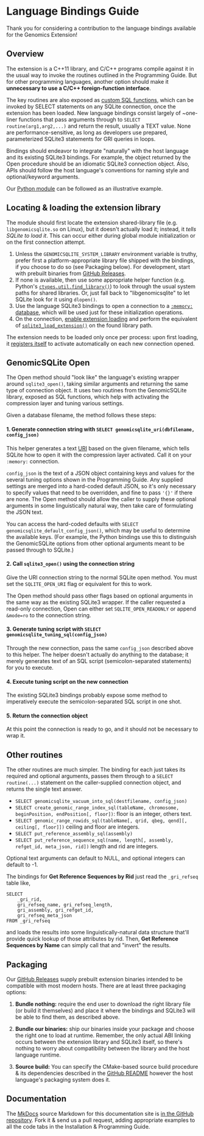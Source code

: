 # Language Bindings Guide

Thank you for considering a contribution to the language bindings available for the Genomics Extension!

## Overview

The extension is a C++11 library, and C/C++ programs compile against it in the usual way to invoke the routines outlined in the Programming Guide. But for other programming languages, another option should make it **unnecessary to use a C/C++ foreign-function interface**.

The key routines are also exposed as [custom SQL functions](https://www.sqlite.org/appfunc.html), which can be invoked by SELECT statements on any SQLite connection, once the extension has been loaded. New language bindings consist largely of ~one-liner functions that pass arguments through to `SELECT routine(arg1,arg2,...)` and return the result, usually a TEXT value. None are performance-sensitive, as long as developers use prepared, parameterized SQLite3 statements for GRI queries in loops.

Bindings should endeavor to integrate "naturally" with the host language and its existing SQLite3 bindings. For example, the object returned by the Open procedure should be an idiomatic SQLite3 connection object. Also, APIs should follow the host language's conventions for naming style and optional/keyword arguments.

 Our [Python module](https://github.com/mlin/GenomicSQLite/blob/main/bindings/python/genomicsqlite/__init__.py) can be followed as an illustrative example.

## Locating & loading the extension library

The module should first locate the extension shared-library file (e.g. `libgenomicsqlite.so` on Linux), but it doesn't actually load it; instead, it *tells SQLite to load it*. This can occur either during global module initialization or on the first connection attempt.

1. Unless the `GENOMICSQLITE_SYSTEM_LIBRARY` environment variable is truthy, prefer first a platform-appropriate library file shipped with the bindings, if you choose to do so (see Packaging below). For development, start with prebuilt binaries from [GitHub Releases](https://github.com/mlin/GenomicSQLite/releases).
2. If none is available, then use some appropriate helper function (e.g. Python's [`ctypes.util.find_library()`](https://docs.python.org/3/library/ctypes.html#finding-shared-libraries)) to look through the usual system paths for shared libraries. Or, just fall back to "libgenomicsqlite" to let SQLite look for it using `dlopen()`. 
3. Use the language SQLite3 bindings to open a connection to a [`:memory:` database](https://www.sqlite.org/inmemorydb.html), which will be used just for these initialization operations.
4. On the connection, [enable extension loading](https://www.sqlite.org/c3ref/enable_load_extension.html) and perform the equivalent of [`sqlite3_load_extension()`](https://www.sqlite.org/c3ref/load_extension.html) on the found library path.

The extension needs to be loaded only once per process: upon first loading, it [registers itself](https://www.sqlite.org/c3ref/auto_extension.html) to activate automatically on each new connection opened.

## GenomicSQLite Open

The Open method should "look like" the language's existing wrapper around `sqlite3_open()`, taking similar arguments and returning the same type of connection object. It uses two routines from the GenomicSQLite library, exposed as SQL functions, which help with activating the compression layer and tuning various settings.

Given a database filename, the method follows these steps:

#### 1. Generate connection string with `SELECT genomicsqlite_uri(dbfilename, config_json)`

This helper generates a text [URI](https://www.sqlite.org/uri.html) based on the given filename, which tells SQLite how to open it with the compression layer activated. Call it on your `:memory:` connection.

`config_json` is the text of a JSON object containing keys and values for the several tuning options shown in the Programming Guide. Any supplied settings are merged into a hard-coded default JSON, so it's only necessary to specify values that need to be overridden, and fine to pass `'{}'` if there are none. The Open method should allow the caller to supply these optional arguments in some linguistically natural way, then take care of formulating the JSON text.

You can access the hard-coded defaults with `SELECT genomicsqlite_default_config_json()`, which may be useful to determine the available keys. (For example, the Python bindings use this to distinguish the GenomicSQLite options from other optional arguments meant to be passed through to SQLite.) 

#### 2. Call `sqlite3_open()` using the connection string

Give the URI connection string to the normal SQLite open method. You must set the `SQLITE_OPEN_URI` flag or equivalent for this to work.

The Open method should pass other flags based on optional arguments in the same way as the existing SQLite3 wrapper. If the caller requested a read-only connection, Open can either set `SQLITE_OPEN_READONLY` or append `&mode=ro` to the connection string.

#### 3. Generate tuning script with `SELECT genomicsqlite_tuning_sql(config_json)`

Through the new connection, pass the same `config_json` described above to this helper. The helper doesn't actually do anything to the database; it merely generates text of an SQL script (semicolon-separated statements) for you to execute.

#### 4. Execute tuning script on the new connection

The existing SQLite3 bindings probably expose some method to imperatively execute the semicolon-separated SQL script in one shot.

#### 5. Return the connection object

At this point the connection is ready to go, and it should not be necessary to wrap it.

## Other routines

The other routines are much simpler. The binding for each just takes its required and optional arguments, passes them through to a `SELECT routine(...)` statement on the caller-supplied connection object, and returns the single text answer.

* `SELECT genomicsqlite_vacuum_into_sql(destfilename, config_json)`
* `SELECT create_genomic_range_index_sql(tableName, chromosome, beginPosition, endPosition[, floor])`: floor is an integer, others text.
* `SELECT genomic_range_rowids_sql(tableName[, qrid, qbeg, qend][, ceiling[, floor]])` ceiling and floor are integers.
* `SELECT put_reference_assembly_sql(assembly)`
* `SELECT put_reference_sequence_sql(name, length[, assembly, refget_id, meta_json, rid])` length and rid are integers.

Optional text arguments can default to NULL, and optional integers can default to -1.

The bindings for **Get Reference Sequences by Rid** just read the `_gri_refseq` table like,

```
SELECT 
    _gri_rid,
    gri_refseq_name, gri_refseq_length,
    gri_assembly, gri_refget_id,
    gri_refseq_meta_json
FROM _gri_refseq
```

and loads the results into some linguistically-natural data structure that'll provide quick lookup of those attributes by rid. Then, **Get Reference Sequences by Name** can simply call that and "invert" the results.

## Packaging

Our [GitHub Releases](https://github.com/mlin/GenomicSQLite/releases) supply prebuilt extension binaries intended to be compatible with most modern hosts. There are at least three packaging options:

1. **Bundle nothing:** require the end user to download the right library file (or build it themselves) and place it where the bindings and SQLite3 will be able to find them, as described above.

2. **Bundle our binaries:** ship our binaries inside your package and choose the right one to load at runtime. Remember, the only actual ABI linking occurs between the extension library and SQLite3 itself, so there's nothing to worry about compatibility between the library and the host language runtime.

3. **Source build:** You can specify the CMake-based source build procedure & its dependencies described in the [GitHub README](https://github.com/mlin/GenomicSQLite) however the host language's packaging system does it. 

## Documentation

The [MkDocs](https://www.mkdocs.org/) source Markdown for this documentation site is [in the GitHub repository](https://github.com/mlin/GenomicSQLite/tree/main/docs). Fork it & send us a pull request, adding appropriate examples to all the code tabs in the Installation & Programming Guide.
